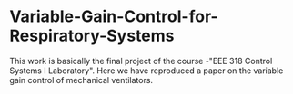 # Variable-Gain-Control-for-Respiratory-Systems
This work is basically the final project of the course -"EEE 318 Control Systems I Laboratory". Here we have reproduced a paper on the variable gain control of  mechanical ventilators.
